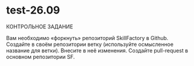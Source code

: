 # test-26.09
КОНТРОЛЬНОЕ ЗАДАНИЕ

Вам необходимо «форкнуть» репозиторий SkillFactory в Github.
Создайте в своём репозитории ветку (используйте осмысленное название для ветки).
Внесите в неё изменения.
Создайте pull-request в основном репозитории SF.
